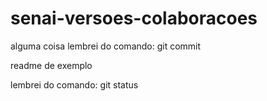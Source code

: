 # senai-versoes-colaboracoes

alguma coisa
lembrei do comando: git commit

readme de exemplo

lembrei do comando: git status

